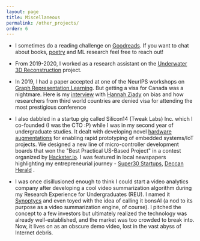 ```yaml
---
layout: page
title: Miscellaneous
permalink: /other_projects/
order: 6
---
```



* I sometimes do a reading challenge on [Goodreads](https://www.goodreads.com/user/show/145296740-adarsh). If you want to chat about books, [poetry](https://smorgasbordgorger.wordpress.com) and ML research feel free to reach out!

* From 2019-2020, I worked as a research assistant on the [Underwater 3D Reconstruction](https://cevi.co.in/projects/sponsored/dst-dp) project.
  
* In 2019, I had a paper accepted at one of the NeurIPS workshops on [Graph Representation Learning](https://grlearning.github.io/papers/). But getting a visa for Canada was a nightmare. Here is my [interview](https://edition.cnn.com/2019/11/13/tech/ai-conference-african-academics/index.html) with [Hannah Ziady](https://x.com/hannaziady?s=20) on bias and how researchers from third world countries are denied visa for attending the most prestigious conference

* I also dabbled in a startup gig called Silicon14 (Tweak Labs) Inc. which I co-founded (I was the CTO :P) while I was in my second year of undergraduate studies. It dealt with developing novel [hardware augmentations](https://xlr8community.github.io/) for enabling rapid prototyping of embedded systems/IoT projects. We designed a new line of micro-controller development boards that won the "Best Practical US-Based Project" in a contest organized by [Hackster.io](https://www.hackster.io/adarshmj/accexlron-a-rapid-prototyping-board-5d86c3).
I was featured in local newspapers highlighting my entrepreneurial journey -  [Super30 Startups](https://timesnext.com/samar-am-and-adarsh-jamandani-startup-silicon14/), [Deccan Herald](https://www.deccanherald.com/content/649025/city-youth-bring-tech-solutions.html) .

* I was once disillusioned enough to think I could start a video analytics company after developing a cool video summarization algorithm during my Research Experience for Undergraduates (REU). I named it [Synoptycs](https://synoptycs.github.io/index.html#header2-f) and even toyed with the idea of calling it bonsAI (a nod to its purpose as a video summarization engine, of course). I pitched the concept to a few investors but ultimately realized the technology was already well-established, and the market was too crowded to break into. Now, it lives on as an obscure demo video, lost in the vast abyss of Internet debris.
